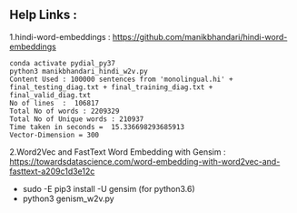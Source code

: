 ## Help Links :

1.hindi-word-embeddings : https://github.com/manikbhandari/hindi-word-embeddings

```
conda activate pydial_py37
python3 manikbhandari_hindi_w2v.py
Content Used : 100000 sentences from 'monolingual.hi' + final_testing_diag.txt + final_training_diag.txt + final_valid_diag.txt
No of lines  :  106817
Total No of words : 2209329
Total No of Unique words : 210937
Time taken in seconds =  15.336698293685913
Vector-Dimension = 300
```


2.Word2Vec and FastText Word Embedding with Gensim : https://towardsdatascience.com/word-embedding-with-word2vec-and-fasttext-a209c1d3e12c
  * sudo -E pip3 install -U gensim (for python3.6)
  * python3 genism_w2v.py
